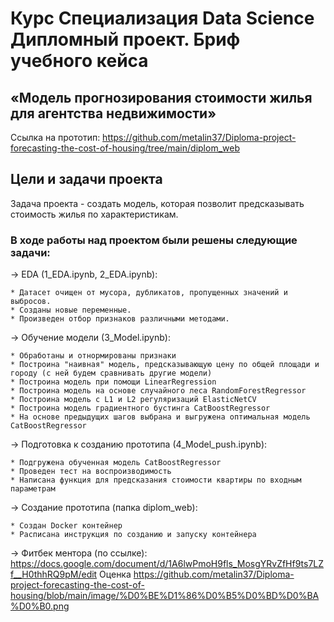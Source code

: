 # Курс Специализация Data Science Дипломный проект. Бриф учебного кейса 
## «Модель прогнозирования стоимости жилья для агентства недвижимости»

Ссылка на прототип: https://github.com/metalin37/Diploma-project-forecasting-the-cost-of-housing/tree/main/diplom_web

## Цели и задачи проекта

Задача проекта - создать модель, которая позволит предсказывать стоимость жилья по характеристикам.

### В ходе работы над проектом были решены следующие задачи:

→ EDA (1_EDA.ipynb, 2_EDA.ipynb):

    * Датасет очищен от мусора, дубликатов, пропущенных значений и выбросов.
    * Созданы новые переменные.
    * Произведен отбор признаков различными методами.

→ Обучение модели (3_Model.ipynb):

    * Обработаны и отнормированы признаки
    * Построина "наивная" модель, предсказывающую цену по общей площади и городу (с ней будем сравнивать другие модели)
    * Построина модель при помощи LinearRegression
    * Построина модель на основе случайного леса RandomForestRegressor
    * Построина модель с L1 и L2 регуляризаций ElasticNetCV
    * Построина модель градиентного бустинга CatBoostRegressor
    * На основе предыдущих шагов выбрана и выгружена оптимальная модель CatBoostRegressor

→ Подготовка к созданию прототипа (4_Model_push.ipynb):

    * Подгружена обученная модель CatBoostRegressor
    * Проведен тест на воспроизводимость
    * Написана функция для предсказания стоимости квартиры по входным параметрам

→ Создание прототипа (папка diplom_web):

    * Создан Docker контейнер 
    * Расписана инструкция по созданию и запуску контейнера

→ Фитбек ментора (по ссылке): https://docs.google.com/document/d/1A6lwPmoH9fls_MosgYRvZfHf9ts7LZf__H0thhRQ9pM/edit
Оценка https://github.com/metalin37/Diploma-project-forecasting-the-cost-of-housing/blob/main/image/%D0%BE%D1%86%D0%B5%D0%BD%D0%BA%D0%B0.png
